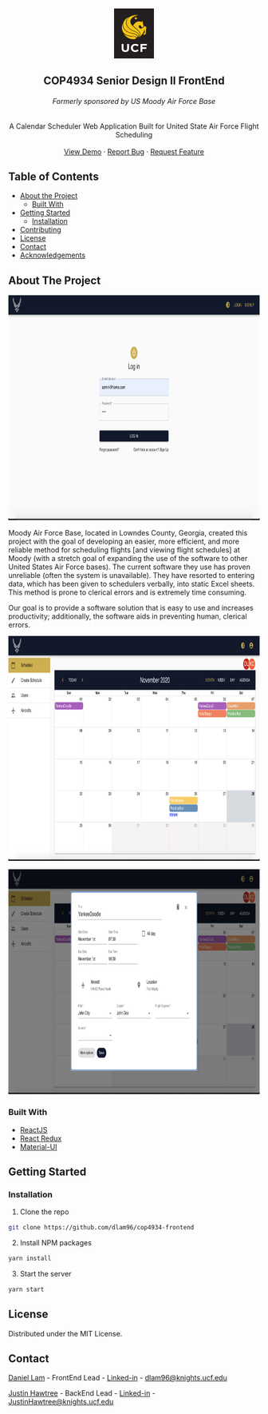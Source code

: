 <!-- PROJECT SHIELDS -->
<!--
*** I'm using markdown "reference style" links for readability.
*** Reference links are enclosed in brackets [ ] instead of parentheses ( ).
*** See the bottom of this document for the declaration of the reference variables
*** for contributors-url, forks-url, etc. This is an optional, concise syntax you may use.
*** https://www.markdownguide.org/basic-syntax/#reference-style-links
-->



<!-- PROJECT LOGO -->
<br />
<p align="center">
  <a href="https://github.com/dlam96/cop4934-frontend">
    <img src="images/logo.png" alt="Logo" width="80" height="100">
  </a>

  <h2 align="center">COP4934 Senior Design II FrontEnd</h2>
  <h6 align="center">Formerly sponsored by US Moody Air Force Base</h6>
  <p align="center">
    A Calendar Scheduler Web Application Built for United State Air Force Flight Scheduling
    <br />
    <br />
    <a href="https://airforceofs.com/">View Demo</a>
    ·
    <a href="https://github.com/dlam96/cop4934-frontend/issues">Report Bug</a>
    ·
    <a href="https://github.com/dlam96/cop4934-frontend/issues">Request Feature</a>
  </p>
</p>



<!-- TABLE OF CONTENTS -->
## Table of Contents

* [About the Project](#about-the-project)
  * [Built With](#built-with)
* [Getting Started](#getting-started)
  * [Installation](#installation)
* [Contributing](#contributing)
* [License](#license)
* [Contact](#contact)
* [Acknowledgements](#acknowledgements)



<!-- ABOUT THE PROJECT -->
## About The Project
<p align="center">
  <a href="https://github.com/dlam96/cop4934-frontend">
    <img src="images/demo1.png" alt="Logo" width="1000" height="450">
  </a>
</p>

Moody Air Force Base, located in Lowndes County, Georgia, created this project with the goal of developing an easier, more efficient, and more reliable method for scheduling flights [and viewing flight schedules] at Moody (with a stretch goal of expanding the use of the software to other United States Air Force bases). The current software they use has proven unreliable (often the system is unavailable). They have resorted to entering data, which has been given to schedulers verbally, into static Excel sheets. This method is prone to clerical errors and is extremely time consuming.

Our goal is to provide a software solution that is easy to use and increases productivity; additionally, the software aids in preventing human, clerical errors.

<p align="center">
  <a href="https://github.com/dlam96/Knight-Hacks-2020">
    <img src="images/demo2.png" alt="Logo" width="1000" height="450">
  </a>
</p>
<p align="center">
  <a href="https://github.com/dlam96/Knight-Hacks-2020">
    <img src="images/demo3.png" alt="Logo" width="1000" height="450">
  </a>
</p>

### Built With
* [ReactJS](https://reactjs.org)
* [React Redux](https://react-redux.js.org/)
* [Material-UI](https://material-ui.com/)

<!-- GETTING STARTED -->
## Getting Started

### Installation

1. Clone the repo
```sh
git clone https://github.com/dlam96/cop4934-frontend
```
2. Install NPM packages
```sh
yarn install
```
3. Start the server
```sh
yarn start
```


<!-- LICENSE -->
## License

Distributed under the MIT License. 


<!-- CONTACT -->
## Contact

[Daniel Lam](https://github.com/dlam96) - FrontEnd Lead - [Linked-in](https://www.linkedin.com/in/dlam96) - dlam96@knights.ucf.edu

[Justin Hawtree](https://github.com/JustinHawtree) - BackEnd Lead - [Linked-in](https://www.linkedin.com/in/justin-hawtree) - JustinHawtree@knights.ucf.edu



<!-- ACKNOWLEDGEMENTS -->
<!-- ## Acknowledgements-->




<!-- MARKDOWN LINKS & IMAGES -->
<!-- https://www.markdownguide.org/basic-syntax/#reference-style-links -->
[product-screenshot]: images/demo1.png
